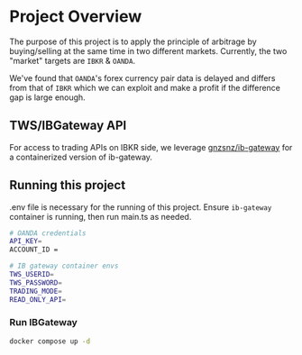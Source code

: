 # Project Overview

The purpose of this project is to apply the principle of arbitrage by buying/selling at the same time in two different markets. Currently, the two "market" targets are `IBKR` & `OANDA`.

We've found that `OANDA`'s forex currency pair data is delayed and differs from that of `IBKR` which we can exploit and make a profit if the difference gap is large enough.

## TWS/IBGateway API
For access to trading APIs on IBKR side, we leverage [gnzsnz/ib-gateway](https://github.com/gnzsnz/ib-gateway-docker) for a containerized version of ib-gateway.

## Running this project
.env file is necessary for the running of this project. Ensure `ib-gateway` container is running, then run main.ts as needed.
```bash
# OANDA credentials
API_KEY=
ACCOUNT_ID =

# IB gateway container envs
TWS_USERID=
TWS_PASSWORD=
TRADING_MODE=
READ_ONLY_API=
```

### Run IBGateway
```bash
docker compose up -d
```
